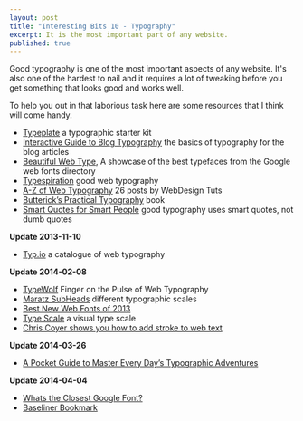 ```yaml
---
layout: post
title: "Interesting Bits 10 - Typography"
excerpt: It is the most important part of any website.
published: true
---
```


Good typography is one of the most important aspects of any website. It's also one of the hardest to nail and it requires a lot of tweaking before you get something that looks good and works well.

To help you out in that laborious task here are some resources that I think will come handy. 

- [Typeplate](http://typeplate.com/) a typographic starter kit
- [Interactive Guide to Blog Typography](http://www.kaikkonendesign.fi/typography/section/11) the basics of typography for the blog articles
- [Beautiful Web Type](http://hellohappy.org/beautiful-web-type/), A showcase of the best typefaces from the Google web fonts directory
- [Typespiration](http://typespiration.com/) good web typography
- [A-Z of Web Typography](http://webdesign.tutsplus.com/sessions/a-z-of-web-typography/) 26 posts by WebDesign Tuts
- [Butterick’s Practical Typography](http://practicaltypography.com/) book
- [Smart Quotes for Smart People](http://smartquotesforsmartpeople.com/) good typography uses smart quotes, not dumb quotes

**Update 2013-11-10**

- [Typ.io](http://www.typ.io/latest) a catalogue of web typography

**Update 2014-02-08**

- [TypeWolf](http://www.typewolf.com/) Finger on the Pulse of Web Typography
- [Maratz SubHeads](http://webdesign.maratz.com/lab/subheads/) different typographic scales
- [Best New Web Fonts of 2013](http://typecast.com/blog/best-new-web-fonts-of-2013)
- [Type Scale](http://type-scale.com/) a visual type scale
- [Chris Coyer shows you how to add stroke to web text](http://css-tricks.com/adding-stroke-to-web-text/)

**Update 2014-03-26**

- [A Pocket Guide to Master Every Day’s Typographic Adventures](http://www.typogui.de/)

**Update 2014-04-04**

- [Whats the Closest Google Font?](http://joelcrawfordsmith.com/new/)
- [Baseliner Bookmark](http://keyes.ie/things/baseliner/)